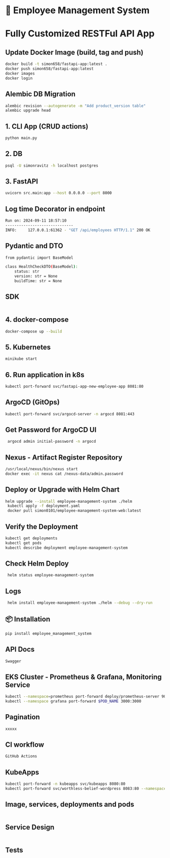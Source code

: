# 🚀 Employee Management System
# Fully Customized RESTFul API App

## Update Docker Image (build, tag and push)
```bash
docker build -t simon658/fastapi-app:latest .
docker push simon658/fastapi-app:latest
docker images
docker login
```

## Alembic DB Migration
```bash
alembic revision --autogenerate -m "Add product_version table"
alembic upgrade head
```
## 1. CLI App (CRUD actions)
```bash
python main.py
```
## 2. DB
```bash
psql -U simonravitz -h localhost postgres
```
## 3. FastAPI
```bash
uvicorn src.main:app --host 0.0.0.0 --port 8000
```
## Log time Decorator in endpoint
```bash
Run on: 2024-09-11 18:57:10
------------------------------
INFO:     127.0.0.1:61362 - "GET /api/employees HTTP/1.1" 200 OK
```
## Pydantic and DTO
```bash
from pydantic import BaseModel

class HealthCheckDTO(BaseModel):
    status: str
    version: str = None
    buildTime: str = None
```
## SDK
```bash


```
## 4. docker-compose
```bash
docker-compose up --build
```
## 5. Kubernetes
```bash
minikube start
```
## 6. Run application in k8s
```bash
kubectl port-forward svc/fastapi-app-new-employee-app 8081:80
```
## ArgoCD (GitOps)
```bash
kubectl port-forward svc/argocd-server -n argocd 8081:443
```
## Get Password for ArgoCD UI 
```bash
 argocd admin initial-password -n argocd
```
## Nexus - Artifact Register Repository
```bash
/usr/local/nexus/bin/nexus start
docker exec -it nexus cat /nexus-data/admin.password
```
## Deploy or Upgrade with Helm Chart
```bash
helm upgrade --install employee-management-system ./helm
 kubectl apply -f deployment.yaml
 docker pull simon0101/employee-management-system-web:latest

```
## Verify the Deployment
```bash
kubectl get deployments
kubectl get pods
kubectl describe deployment employee-management-system
```
## Check Helm Deploy
```bash
 helm status employee-management-system
```
## Logs
```bash
 helm install employee-management-system ./helm --debug --dry-run
```
## 📦 Installation
```bash
pip install employee_management_system
```
## API Docs
```bash
Swagger
```
## EKS Cluster - Prometheus & Grafana, Monitoring Service
```bash
kubectl --namespace=prometheus port-forward deploy/prometheus-server 9090:9090
kubectl --namespace grafana port-forward $POD_NAME 3000:3000
```
## Pagination
```bash
xxxxx
```
## CI workflow
```bash
GitHub Actions
```
## KubeApps
```bash
kubectl port-forward -n kubeapps svc/kubeapps 8080:80
kubectl port-forward svc/worthless-belief-wordpress 8083:80 --namespace default
```
## Image, services, deployments and pods
```bash
```
## Service Design
```bash

```
## Tests
```bash
```